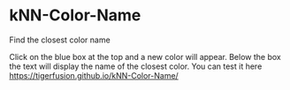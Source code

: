 # kNN-Color-Name
Find the closest color name

Click on the blue box at the top and a new color will appear. Below the box the text will display the name of the closest color. You can test it here https://tigerfusion.github.io/kNN-Color-Name/
